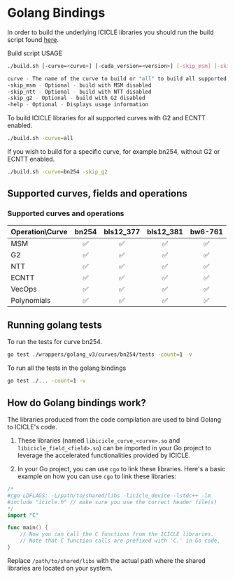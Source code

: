 # Golang Bindings

In order to build the underlying ICICLE libraries you should run the build script found [here](./build.sh).

Build script USAGE

```sh
./build.sh [-curve=<curve>] [-cuda_version=<version>] [-skip_msm] [-skip_ntt] [-skip_g2]

curve - The name of the curve to build or "all" to build all supported curves
-skip_msm - Optional - build with MSM disabled
-skip_ntt - Optional - build with NTT disabled
-skip_g2 - Optional - build with G2 disabled 
-help - Optional - Displays usage information
```

To build ICICLE libraries for all supported curves with G2 and ECNTT enabled.

```sh
./build.sh -curve=all
```

If you wish to build for a specific curve, for example bn254, without G2 or ECNTT enabled.

```sh
./build.sh -curve=bn254 -skip_g2
```

## Supported curves, fields and operations

### Supported curves and operations

| Operation\Curve | bn254 | bls12_377 | bls12_381 | bw6-761 |
| --- | :---: | :---: | :---: | :---: |
| MSM | ✅ | ✅ | ✅ | ✅ |
| G2  | ✅ | ✅ | ✅ | ✅ |
| NTT | ✅ | ✅ | ✅ | ✅ |
| ECNTT | ✅ | ✅ | ✅ | ✅ |
| VecOps | ✅ | ✅ | ✅ | ✅ |
| Polynomials | ✅ | ✅ | ✅ | ✅ |

## Running golang tests

To run the tests for curve bn254.

```sh
go test ./wrappers/golang_v3/curves/bn254/tests -count=1 -v
```

To run all the tests in the golang bindings

```sh
go test ./... -count=1 -v
```

## How do Golang bindings work?

The libraries produced from the code compilation are used to bind Golang to ICICLE's code.

1. These libraries (named `libicicle_curve_<curve>.so` and `libicicle_field_<field>.so`) can be imported in your Go project to leverage the accelerated functionalities provided by ICICLE.

2. In your Go project, you can use `cgo` to link these libraries. Here's a basic example on how you can use `cgo` to link these libraries:

```go
/*
#cgo LDFLAGS: -L/path/to/shared/libs -licicle_device -lstdc++ -lm
#include "icicle.h" // make sure you use the correct header file(s)
*/
import "C"

func main() {
    // Now you can call the C functions from the ICICLE libraries.
    // Note that C function calls are prefixed with 'C.' in Go code.
}
```

Replace `/path/to/shared/libs` with the actual path where the shared libraries are located on your system.
